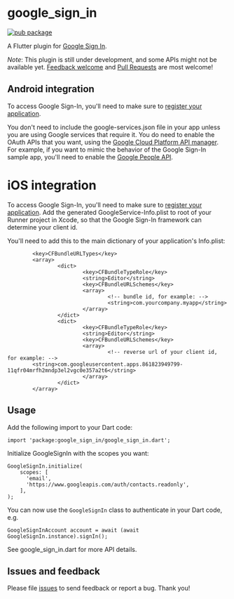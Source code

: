 # google_sign_in

[![pub package](https://img.shields.io/pub/v/google_sign_in.svg)](https://pub.dartlang.org/packages/google_sign_in)

A Flutter plugin for [Google Sign In](https://developers.google.com/identity/).

*Note*: This plugin is still under development, and some APIs might not be available yet. [Feedback welcome](https://github.com/flutter/flutter/issues) and [Pull Requests](https://github.com/flutter/plugins/pulls) are most welcome!

## Android integration

To access Google Sign-In, you'll need to make sure to [register your
application](https://developers.google.com/mobile/add?platform=android).

You don't need to include the google-services.json file in your app unless you
are using Google services that require it. You do need to enable the OAuth APIs
that you want, using the [Google Cloud Platform API
manager](https://console.developers.google.com/). For example, if you
want to mimic the behavior of the Google Sign-In sample app, you'll need to
enable the [Google People API](https://developers.google.com/people/).

# iOS integration

To access Google Sign-In, you'll need to make sure to [register your
application](https://developers.google.com/mobile/add?platform=ios). Add
the generated GoogleService-Info.plist to root of your Runner project in Xcode,
so that the Google Sign-In framework can determine your client id.

You'll need to add this to the main dictionary of your application's Info.plist:

```
        <key>CFBundleURLTypes</key>
        <array>
                <dict>
                        <key>CFBundleTypeRole</key>
                        <string>Editor</string>
                        <key>CFBundleURLSchemes</key>
                        <array>
                                <!-- bundle id, for example: -->
                                <string>com.yourcompany.myapp</string>
                        </array>
                </dict>
                <dict>
                        <key>CFBundleTypeRole</key>
                        <string>Editor</string>
                        <key>CFBundleURLSchemes</key>
                        <array>
                                <!-- reverse url of your client id, for example: -->
        <string>com.googleusercontent.apps.861823949799-11qfr04mrfh2mndp3el2vgc0e357a2t6</string>
                        </array>
                </dict>
        </array>
```

## Usage

Add the following import to your Dart code:

```
import 'package:google_sign_in/google_sign_in.dart';
```

Initialize GoogleSignIn with the scopes you want:

```
GoogleSignIn.initialize(
    scopes: [
      'email',
      'https://www.googleapis.com/auth/contacts.readonly',
    ],
);
```

You can now use the `GoogleSignIn` class to authenticate in your Dart code, e.g.

```
GoogleSignInAccount account = await (await GoogleSignIn.instance).signIn();
```

See google_sign_in.dart for more API details.

## Issues and feedback

Please file [issues](https://github.com/flutter/flutter/issues/new)
to send feedback or report a bug. Thank you!
